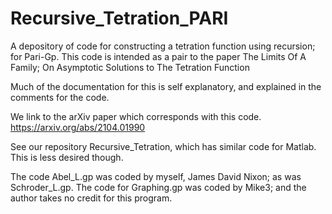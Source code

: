 # Recursive_Tetration_PARI
A depository of code for constructing a tetration function using recursion; for Pari-Gp.
This code is intended as a pair to the paper The Limits Of A Family; On Asymptotic Solutions to The Tetration Function

Much of the documentation for this is self explanatory, and explained in the comments for the code.

We link to the arXiv paper which corresponds with this code. https://arxiv.org/abs/2104.01990

See our repository Recursive_Tetration, which has similar code for Matlab. This is less desired though.

The code Abel_L.gp was coded by myself, James David Nixon; as was Schroder_L.gp.
The code for Graphing.gp was coded by Mike3; and the author takes no credit for this program.
